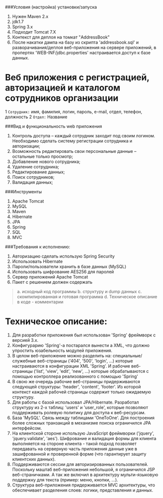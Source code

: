 ###Условия (настройка) установки/запуска

1. Нужен Maven 2.x
2. jdk1.7
3. Spring 3.x
4. Подходит Tomcat 7.X
5. Контекст для деплоя на томкат "AddressBook"
6. После накатки дампа на базу из скрипта 'addressbook.sql' и разворачивания/деплоя веб-приложения на сервере приложений, в пропертях 'WEB-INF/jdbc.properties' настраивается доступ к базе данных.


Веб приложения с регистрацией, авторизацией и каталогом сотрудников организации
===============================================================================

1 `Сотрудник:` имя, фамилия, логин, пароль, e-mail, отдел, телефон, должность
2 `Отдел:` Название


###Вид и функциональность web приложения

1. Контроль доступа – каждый сотрудник заходит под своим логином. Необходимо сделать систему регистрации сотрудника и авторизации;
2. Возможность редактировать свои персональные данные – остальные только просмотр;
3. Добавление нового сотрудника;
4. Удаление сотрудника;
5. Редактирование данных;
6. Поиск сотрудников;
7. Валидация данных;


###Инструменты
   
1. Apache Tomcat
2. MySQL
3. Maven
4. Hibernate
5. JPA
6. Spring
7. SQL
8. MVC


###Требования к исполнению:
   
1.    Авторизацию сделать использую Spring Security
2.    Использовать Hibernate
3.    Пароли/пользователи хранить в базе данных (MySQL)
4.    Использовать шифрование AES256 для паролей
5.    Сервер приложений Apache Tomcat
6.    Пакет с решением должен содержать
> a. исходный код программы
> b. структуру и dump данных
> c. скомпилированная и готовая программа
> d. Техническое описание в коде - комментарии



Техническое описание:
=====================

1. Для разработки приложения был использован 'Spring' фреймворк с версией 3.x.
2. Конфигурарию 'Spring'-а постарался вынести а XML, что должно упростить юзабельность модулей приложения.
3. В целом веб-приложение можно разделить на: специальные/служебные веб-страницы ('404', '500', 'login', ...) которые настраиваются в конфигурации XML 'Spring'. И рабочие веб-страницы ('list', 'view', 'edit', 'new', ...) которые обрабатываются с помощью контроллера реализованного с помощью 'Spring'
4. В свою же очередь рабочие веб-страницы придерживаются следующей структуры: 'header', 'content', 'footer'. Из которой контекст каждой рабочей страницы содержит только ожидаемую структуру.
5. Для работы с базой использовал JPA/Hibernate. Разработал структуру из 2-х таблиц: 'users' и 'user_role', которые позволяют поддерживать ролевую политику для доступа к веб-ресурсам.
6. База 'MySQL'. Связь между таблицами 'OneToOne'. Для построения более сложных транзакций в механизме поиска ограничился JPA интерфейсом.
7. На клиентской стороне использую JavaScript фреймворки ('jquery', 'jquery.validate', 'aes'). Шифрование и валидация формы для клиента выполняется на стороне клиента - такой подход позволяет передавать на серверную часть приложения данные уже в зашифрованной и проверенной форме (что гарантирует защиту клиентских данных).
8. Поддерживаются сессии для авторизированных пользователей. Поскольку маштаб веб-приложения небольшой, я ограничился JSP веб-страничками. А так же включил в архитектуру мульти-языковую поддержку для текста (пример: меню, кнопки, ...).
9. Структура веб-приложения придерживается MVC архитектуры, что обеспечивает разделения слоев: логики, представления и данных.